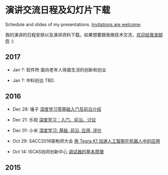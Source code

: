 # 演讲交流日程及幻灯片下载

Schedule and slides of my presentations. [Invitations are welcome](mailto:lazyparser@gmail.com).

我的演讲的日程安排以及演讲资料下载。如果想要跟我做技术交流，[欢迎给我发邮件](mailto:lazyparser@gmail.com) :)

## 2017

- Jan ?: 软件所 面向老年人体面生活的创新和创业

- Jan ?: 中科创达 TBD.

## 2016

- Dec 28: 锤子 [深度学习零基础入门及前沿介绍](https://github.com/lazyparser/talks/blob/master/slides/20161228-smartisan-DeepLearning.pdf)

- Dec 21: 乐视 [深度学习：入门、前沿、讨论](https://github.com/lazyparser/talks/blob/master/slides/20161221-letv-DeepLearning.pdf)

- Dec 01: 小米 [深度学习: 基础, 前沿, 应用, 评价](https://github.com/lazyparser/talks/blob/master/slides/20161201-xiaomi-DeepLearning.pdf)

- Oct 29: SACC2016架构师大会 [用 Tegra K1 加速人工智能在机器人中的应用](https://github.com/lazyparser/osdt16talk/blob/master/WeiWu-SACC16-OSDT16.pdf)

- Oct 14: ISCAS协同创新中心 [调试器的基本原理](https://github.com/lazyparser/slides-debugger-introduction/blob/master/%E8%B0%83%E8%AF%95%E5%99%A8%E7%9A%84%E5%9F%BA%E6%9C%AC%E5%8E%9F%E7%90%86%20-%20github.pdf)

## 2015


